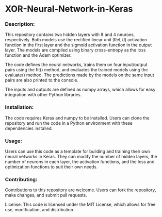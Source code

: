 # XOR-Neural-Network-in-Keras

### Description: 

This repository contains two hidden layers with 8 and 4 neurons, respectively. Both models use the rectified linear unit (ReLU) activation function in the first layer and the sigmoid activation function in the output layer. The models are compiled using binary cross-entropy as the loss function and the Adam optimizer.

The code defines the neural networks, trains them on four input/output pairs using the fit() method, and evaluates the trained models using the evaluate() method. The predictions made by the models on the same input pairs are also printed to the console.

The inputs and outputs are defined as numpy arrays, which allows for easy integration with other Python libraries.

### Installation: 

The code requires Keras and numpy to be installed. Users can clone the repository and run the code in a Python environment with these dependencies installed.

### Usage: 

Users can use this code as a template for building and training their own neural networks in Keras. They can modify the number of hidden layers, the number of neurons in each layer, the activation functions, and the loss and optimization functions to suit their own needs.

### Contributing: 

Contributions to this repository are welcome. Users can fork the repository, make changes, and submit pull requests.

License: This code is licensed under the MIT License, which allows for free use, modification, and distribution.
